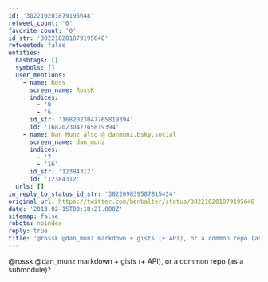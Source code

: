 ```yaml
---
id: '302210201879195648'
retweet_count: '0'
favorite_count: '0'
id_str: '302210201879195648'
retweeted: false
entities:
  hashtags: []
  symbols: []
  user_mentions:
    - name: Ross
      screen_name: RossK
      indices:
        - '0'
        - '6'
      id_str: '1682023047765819394'
      id: '1682023047765819394'
    - name: Dan Munz also @ danmunz.bsky.social
      screen_name: dan_munz
      indices:
        - '7'
        - '16'
      id_str: '12384312'
      id: '12384312'
  urls: []
in_reply_to_status_id_str: '302209839587815424'
original_url: https://twitter.com/benbalter/status/302210201879195648
date: '2013-02-15T00:18:21.000Z'
sitemap: false
robots: noindex
reply: true
title: '@rossk @dan_munz markdown + gists (+ API), or a common repo (as a submodule)?'
---
```


@rossk @dan_munz markdown + gists (+ API), or a common repo (as a submodule)?